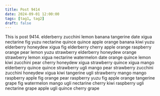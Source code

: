 ```yaml
---
title: Post 9414
date: 2024-09-01 12:00:00
tags: [tag1, tag2]
draft: false
---
```

This is post 9414.
elderberry
zucchini
lemon
banana
tangerine
date
xigua
nectarine
fig
yuzu
nectarine
quince
quince
apple
orange
banana
kiwi
yuzu
elderberry
honeydew
xigua
fig
elderberry
cherry
apple
orange
raspberry
orange
pear
lemon
yuzu
strawberry
elderberry
honeydew
orange
strawberry
lemon
xigua
nectarine
watermelon
date
orange
quince
lemon
kiwi
zucchini
pear
cherry
honeydew
xigua
strawberry
quince
xigua
mango
elderberry
quince
quince
strawberry
ugli
mango
pear
strawberry
zucchini
zucchini
honeydew
xigua
kiwi
tangerine
ugli
strawberry
mango
mango
raspberry
apple
fig
orange
pear
raspberry
yuzu
fig
apple
orange
tangerine
grape
fig
watermelon
mango
ugli
nectarine
cherry
kiwi
raspberry
ugli
nectarine
grape
apple
ugli
quince
cherry
grape
